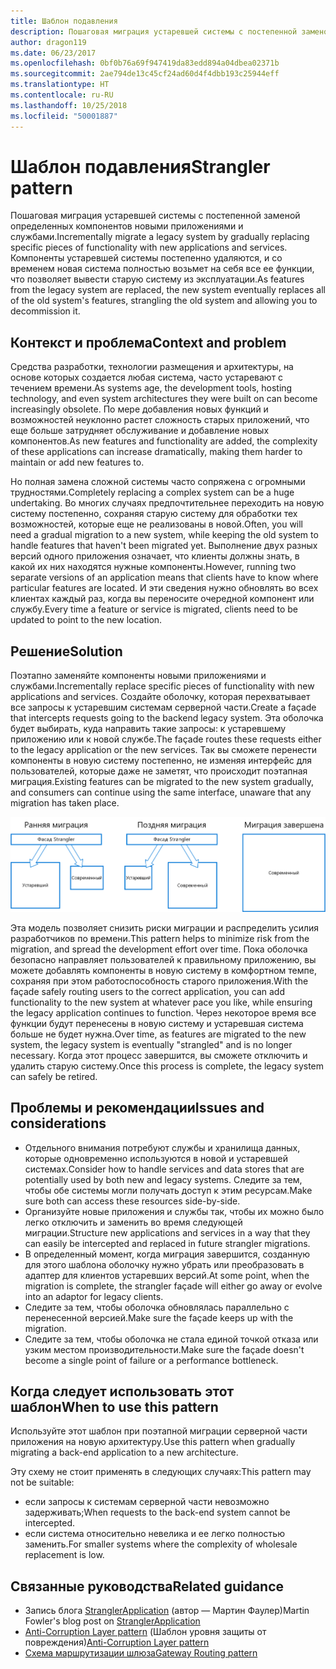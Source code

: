 ```yaml
---
title: Шаблон подавления
description: Пошаговая миграция устаревшей системы с постепенной заменой определенных компонентов новыми приложениями и службами.
author: dragon119
ms.date: 06/23/2017
ms.openlocfilehash: 0bf0b76a69f947419da83edd894a04dbea02371b
ms.sourcegitcommit: 2ae794de13c45cf24ad60d4f4dbb193c25944eff
ms.translationtype: HT
ms.contentlocale: ru-RU
ms.lasthandoff: 10/25/2018
ms.locfileid: "50001887"
---
```

# <a name="strangler-pattern"></a><span data-ttu-id="cbd00-103">Шаблон подавления</span><span class="sxs-lookup"><span data-stu-id="cbd00-103">Strangler pattern</span></span>

<span data-ttu-id="cbd00-104">Пошаговая миграция устаревшей системы с постепенной заменой определенных компонентов новыми приложениями и службами.</span><span class="sxs-lookup"><span data-stu-id="cbd00-104">Incrementally migrate a legacy system by gradually replacing specific pieces of functionality with new applications and services.</span></span> <span data-ttu-id="cbd00-105">Компоненты устаревшей системы постепенно удаляются, и со временем новая система полностью возьмет на себя все ее функции, что позволяет вывести старую систему из эксплуатации.</span><span class="sxs-lookup"><span data-stu-id="cbd00-105">As features from the legacy system are replaced, the new system eventually replaces all of the old system's features, strangling the old system and allowing you to decommission it.</span></span> 

## <a name="context-and-problem"></a><span data-ttu-id="cbd00-106">Контекст и проблема</span><span class="sxs-lookup"><span data-stu-id="cbd00-106">Context and problem</span></span>

<span data-ttu-id="cbd00-107">Средства разработки, технологии размещения и архитектуры, на основе которых создается любая система, часто устаревают с течением времени.</span><span class="sxs-lookup"><span data-stu-id="cbd00-107">As systems age, the development tools, hosting technology, and even system architectures they were built on can become increasingly obsolete.</span></span> <span data-ttu-id="cbd00-108">По мере добавления новых функций и возможностей неуклонно растет сложность старых приложений, что еще больше затрудняет обслуживание и добавление новых компонентов.</span><span class="sxs-lookup"><span data-stu-id="cbd00-108">As new features and functionality are added, the complexity of these applications can increase dramatically, making them harder to maintain or add new features to.</span></span>

<span data-ttu-id="cbd00-109">Но полная замена сложной системы часто сопряжена с огромными трудностями.</span><span class="sxs-lookup"><span data-stu-id="cbd00-109">Completely replacing a complex system can be a huge undertaking.</span></span> <span data-ttu-id="cbd00-110">Во многих случаях предпочтительнее переходить на новую систему постепенно, сохраняя старую систему для обработки тех возможностей, которые еще не реализованы в новой.</span><span class="sxs-lookup"><span data-stu-id="cbd00-110">Often, you will need a gradual migration to a new system, while keeping the old system to handle features that haven't been migrated yet.</span></span> <span data-ttu-id="cbd00-111">Выполнение двух разных версий одного приложения означает, что клиенты должны знать, в какой их них находятся нужные компоненты.</span><span class="sxs-lookup"><span data-stu-id="cbd00-111">However, running two separate versions of an application means that clients have to know where particular features are located.</span></span> <span data-ttu-id="cbd00-112">И эти сведения нужно обновлять во всех клиентах каждый раз, когда вы переносите очередной компонент или службу.</span><span class="sxs-lookup"><span data-stu-id="cbd00-112">Every time a feature or service is migrated, clients need to be updated to point to the new location.</span></span>

## <a name="solution"></a><span data-ttu-id="cbd00-113">Решение</span><span class="sxs-lookup"><span data-stu-id="cbd00-113">Solution</span></span>

<span data-ttu-id="cbd00-114">Поэтапно заменяйте компоненты новыми приложениями и службами.</span><span class="sxs-lookup"><span data-stu-id="cbd00-114">Incrementally replace specific pieces of functionality with new applications and services.</span></span> <span data-ttu-id="cbd00-115">Создайте оболочку, которая перехватывает все запросы к устаревшим системам серверной части.</span><span class="sxs-lookup"><span data-stu-id="cbd00-115">Create a façade that intercepts requests going to the backend legacy system.</span></span> <span data-ttu-id="cbd00-116">Эта оболочка будет выбирать, куда направить такие запросы: к устаревшему приложению или к новой службе.</span><span class="sxs-lookup"><span data-stu-id="cbd00-116">The façade routes these requests either to the legacy application or the new services.</span></span> <span data-ttu-id="cbd00-117">Так вы сможете перенести компоненты в новую систему постепенно, не изменяя интерфейс для пользователей, которые даже не заметят, что происходит поэтапная миграция.</span><span class="sxs-lookup"><span data-stu-id="cbd00-117">Existing features can be migrated to the new system gradually, and consumers can continue using the same interface, unaware that any migration has taken place.</span></span>

![](./_images/strangler.png)  

<span data-ttu-id="cbd00-118">Эта модель позволяет снизить риски миграции и распределить усилия разработчиков по времени.</span><span class="sxs-lookup"><span data-stu-id="cbd00-118">This pattern helps to minimize risk from the migration, and spread the development effort over time.</span></span> <span data-ttu-id="cbd00-119">Пока оболочка безопасно направляет пользователей к правильному приложению, вы можете добавлять компоненты в новую систему в комфортном темпе, сохраняя при этом работоспособность старого приложения.</span><span class="sxs-lookup"><span data-stu-id="cbd00-119">With the façade safely routing users to the correct application, you can add functionality to the new system at whatever pace you like, while ensuring the legacy application continues to function.</span></span> <span data-ttu-id="cbd00-120">Через некоторое время все функции будут перенесены в новую систему и устаревшая система больше не будет нужна.</span><span class="sxs-lookup"><span data-stu-id="cbd00-120">Over time, as features are migrated to the new system, the legacy system is eventually "strangled" and is no longer necessary.</span></span> <span data-ttu-id="cbd00-121">Когда этот процесс завершится, вы сможете отключить и удалить старую систему.</span><span class="sxs-lookup"><span data-stu-id="cbd00-121">Once this process is complete, the legacy system can safely be retired.</span></span>

## <a name="issues-and-considerations"></a><span data-ttu-id="cbd00-122">Проблемы и рекомендации</span><span class="sxs-lookup"><span data-stu-id="cbd00-122">Issues and considerations</span></span>

- <span data-ttu-id="cbd00-123">Отдельного внимания потребуют службы и хранилища данных, которые одновременно используются в новой и устаревшей системах.</span><span class="sxs-lookup"><span data-stu-id="cbd00-123">Consider how to handle services and data stores that are potentially used by both new and legacy systems.</span></span> <span data-ttu-id="cbd00-124">Следите за тем, чтобы обе системы могли получать доступ к этим ресурсам.</span><span class="sxs-lookup"><span data-stu-id="cbd00-124">Make sure both can access these resources side-by-side.</span></span>
- <span data-ttu-id="cbd00-125">Организуйте новые приложения и службы так, чтобы их можно было легко отключить и заменить во время следующей миграции.</span><span class="sxs-lookup"><span data-stu-id="cbd00-125">Structure new applications and services in a way that they can easily be intercepted and replaced in future strangler migrations.</span></span>
- <span data-ttu-id="cbd00-126">В определенный момент, когда миграция завершится, созданную для этого шаблона оболочку нужно убрать или преобразовать в адаптер для клиентов устаревших версий.</span><span class="sxs-lookup"><span data-stu-id="cbd00-126">At some point, when the migration is complete, the strangler façade will either go away or evolve into an adaptor for legacy clients.</span></span>
- <span data-ttu-id="cbd00-127">Следите за тем, чтобы оболочка обновлялась параллельно с перенесенной версией.</span><span class="sxs-lookup"><span data-stu-id="cbd00-127">Make sure the façade keeps up with the migration.</span></span>
- <span data-ttu-id="cbd00-128">Следите за тем, чтобы оболочка не стала единой точкой отказа или узким местом производительности.</span><span class="sxs-lookup"><span data-stu-id="cbd00-128">Make sure the façade doesn't become a single point of failure or a performance bottleneck.</span></span>

## <a name="when-to-use-this-pattern"></a><span data-ttu-id="cbd00-129">Когда следует использовать этот шаблон</span><span class="sxs-lookup"><span data-stu-id="cbd00-129">When to use this pattern</span></span>

<span data-ttu-id="cbd00-130">Используйте этот шаблон при поэтапной миграции серверной части приложения на новую архитектуру.</span><span class="sxs-lookup"><span data-stu-id="cbd00-130">Use this pattern when gradually migrating a back-end application to a new architecture.</span></span>

<span data-ttu-id="cbd00-131">Эту схему не стоит применять в следующих случаях:</span><span class="sxs-lookup"><span data-stu-id="cbd00-131">This pattern may not be suitable:</span></span>

- <span data-ttu-id="cbd00-132">если запросы к системам серверной части невозможно задерживать;</span><span class="sxs-lookup"><span data-stu-id="cbd00-132">When requests to the back-end system cannot be intercepted.</span></span>
- <span data-ttu-id="cbd00-133">если система относительно невелика и ее легко полностью заменить.</span><span class="sxs-lookup"><span data-stu-id="cbd00-133">For smaller systems where the complexity of wholesale replacement is low.</span></span>

## <a name="related-guidance"></a><span data-ttu-id="cbd00-134">Связанные руководства</span><span class="sxs-lookup"><span data-stu-id="cbd00-134">Related guidance</span></span>

- <span data-ttu-id="cbd00-135">Запись блога [StranglerApplication](https://www.martinfowler.com/bliki/StranglerApplication.html) (автор — Мартин Фаулер)</span><span class="sxs-lookup"><span data-stu-id="cbd00-135">Martin Fowler's blog post on [StranglerApplication](https://www.martinfowler.com/bliki/StranglerApplication.html)</span></span>
- <span data-ttu-id="cbd00-136">[Anti-Corruption Layer pattern](./anti-corruption-layer.md) (Шаблон уровня защиты от повреждения)</span><span class="sxs-lookup"><span data-stu-id="cbd00-136">[Anti-Corruption Layer pattern](./anti-corruption-layer.md)</span></span>
- [<span data-ttu-id="cbd00-137">Схема маршрутизации шлюза</span><span class="sxs-lookup"><span data-stu-id="cbd00-137">Gateway Routing pattern</span></span>](./gateway-routing.md)


 

